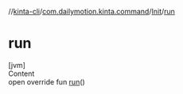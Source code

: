 //[kinta-cli](../../../index.md)/[com.dailymotion.kinta.command](../index.md)/[Init](index.md)/[run](run.md)



# run  
[jvm]  
Content  
open override fun [run](run.md)()  



